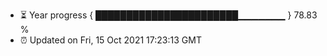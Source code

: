 - ⏳ Year progress { ███████████████████████▁▁▁▁▁▁▁ } 78.83 %
- ⏰ Updated on Fri, 15 Oct 2021 17:23:13 GMT

